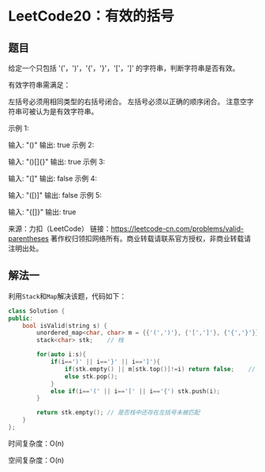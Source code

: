 # LeetCode20：有效的括号

## 题目

给定一个只包括 '('，')'，'{'，'}'，'['，']' 的字符串，判断字符串是否有效。

有效字符串需满足：

左括号必须用相同类型的右括号闭合。
左括号必须以正确的顺序闭合。
注意空字符串可被认为是有效字符串。

示例 1:

输入: "()"
输出: true
示例 2:

输入: "()[]{}"
输出: true
示例 3:

输入: "(]"
输出: false
示例 4:

输入: "([)]"
输出: false
示例 5:

输入: "{[]}"
输出: true

来源：力扣（LeetCode）
链接：https://leetcode-cn.com/problems/valid-parentheses
著作权归领扣网络所有。商业转载请联系官方授权，非商业转载请注明出处。

## 解法一

利用`Stack`和`Map`解决该题，代码如下：

```c++
class Solution {
public:
    bool isValid(string s) {
        unordered_map<char, char> m = {{'(',')'}, {'[',']'}, {'{','}'}};	// 存储括号对应关系
        stack<char> stk;	// 栈

        for(auto i:s){
            if(i==')' || i=='}' || i==']'){
                if(stk.empty() || m[stk.top()]!=i) return false;	// 右括号前无左括号 or 括号不匹配
                else stk.pop();
            }
            else if(i=='(' || i=='[' || i=='{') stk.push(i);
        }

        return stk.empty();	// 是否栈中还存在左括号未被匹配
    }
};
```

时间复杂度：O(n)

空间复杂度：O(n)

